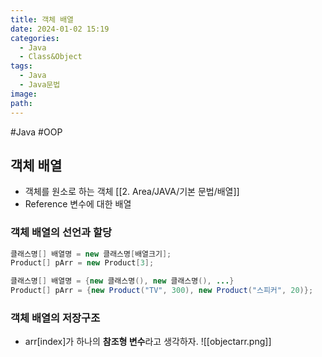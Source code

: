 ```yaml
---
title: 객체 배열
date: 2024-01-02 15:19
categories:
  - Java
  - Class&Object
tags:
  - Java
  - Java문법
image: 
path:
---
```

#Java #OOP 


## 객체 배열
+ 객체를 원소로 하는 객체 [[2. Area/JAVA/기본 문법/배열]]
+ Reference 변수에 대한 배열

### 객체 배열의 선언과 할당
```java
클래스명[] 배열명 = new 클래스명[배열크기];
Product[] pArr = new Product[3];

클래스명[] 배열명 = {new 클래스명(), new 클래스명(), ...}
Product[] pArr = {new Product("TV", 300), new Product("스피커", 20)};
```

### 객체 배열의 저장구조
+ arr[index]가 하나의 **참조형 변수**라고 생각하자.
![[objectarr.png]]